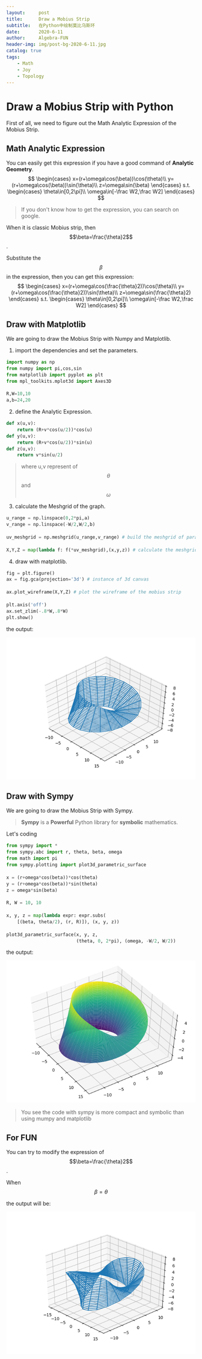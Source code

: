 ```yaml
---
layout:     post
title:      Draw a Mobius Strip
subtitle:   在Python中绘制莫比乌斯环
date:       2020-6-11
author:     Algebra-FUN
header-img: img/post-bg-2020-6-11.jpg
catalog: true
tags:
    - Math
    - Joy
    - Topology
---
```


# Draw a Mobius Strip with Python

First of all, we need to figure out the Math Analytic Expression of the Mobius Strip.

## Math Analytic Expression
You can easily get this expression if you have a good command of **Analytic Geometry**.
$$
\begin{cases}
x=(r+\omega\cos(\beta))\cos(\theta)\\
y=(r+\omega\cos(\beta))\sin(\theta)\\
z=\omega\sin(\beta)
\end{cases}
s.t.
\begin{cases}
\theta\in[0,2\pi]\\
\omega\in[-\frac W2,\frac W2]
\end{cases}
$$

> If you don't know how to get the expression, you can search on google.

When it is classic Mobius strip, then $$\beta=\frac{\theta}2$$.

Substitute the $$\beta$$ in the expression, then you can get this expression:
$$
\begin{cases}
x=(r+\omega\cos(\frac{\theta}2))\cos(\theta)\\
y=(r+\omega\cos(\frac{\theta}2))\sin(\theta)\\
z=\omega\sin(\frac{\theta}2)
\end{cases}
s.t.
\begin{cases}
\theta\in[0,2\pi]\\
\omega\in[-\frac W2,\frac W2]
\end{cases}
$$

## Draw with Matplotlib

We are going to draw the Mobius Strip with Numpy and Matplotlib.

1. import the dependencies and set the parameters.

```python
import numpy as np
from numpy import pi,cos,sin
from matplotlib import pyplot as plt 
from mpl_toolkits.mplot3d import Axes3D

R,W=10,10
a,b=24,20
```

2. define the Analytic Expression.

```python
def x(u,v):
    return (R+v*cos(u/2))*cos(u)
def y(u,v):
    return (R+v*cos(u/2))*sin(u)
def z(u,v):
    return v*sin(u/2)
```

> where u,v represent of $$\theta$$ and $$\omega$$

3. calculate the Meshgrid of the graph.

```python
u_range = np.linspace(0,2*pi,a)
v_range = np.linspace(-W/2,W/2,b)

uv_meshgrid = np.meshgrid(u_range,v_range) # build the meshgrid of parameter

X,Y,Z = map(lambda f: f(*uv_meshgrid),(x,y,z)) # calculate the meshgrid of the mobius strip
```

4. draw with matplotlib.

```python
fig = plt.figure() 
ax = fig.gca(projection='3d') # instance of 3d canvas

ax.plot_wireframe(X,Y,Z) # plot the wireframe of the mobius strip

plt.axis('off')
ax.set_zlim(-.8*W,.8*W)
plt.show()
```

the output:

![](https://github.com/Algebra-FUN/My-Math-Model/blob/master/Mobius/Figure_1.png?raw=true)

## Draw with Sympy

We are going to draw the Mobius Strip with Sympy.

> **Sympy** is a **Powerful** Python library for **symbolic** mathematics.

Let's coding

```python
from sympy import *
from sympy.abc import r, theta, beta, omega
from math import pi
from sympy.plotting import plot3d_parametric_surface

x = (r+omega*cos(beta))*cos(theta)
y = (r+omega*cos(beta))*sin(theta)
z = omega*sin(beta)

R, W = 10, 10

x, y, z = map(lambda expr: expr.subs(
    [(beta, theta/2), (r, R)]), (x, y, z))

plot3d_parametric_surface(x, y, z,
                          (theta, 0, 2*pi), (omega, -W/2, W/2))
```

the output:

![](https://github.com/Algebra-FUN/My-Math-Model/blob/master/Mobius/Figure_2.png?raw=true)

> You see the code with sympy is more compact and symbolic than using mumpy and matplotlib

## For FUN

You can try to modify the expression of $$\beta=\frac{\theta}2$$.

When  $$\beta=\theta$$

the output will be:

![](https://github.com/Algebra-FUN/My-Math-Model/blob/master/Mobius/Figure_3.png?raw=true)
